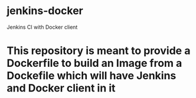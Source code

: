 # jenkins-docker
Jenkins CI with Docker client
# This repository is meant to provide a Dockerfile to build an Image from a Dockefile which will have Jenkins and Docker client in it
